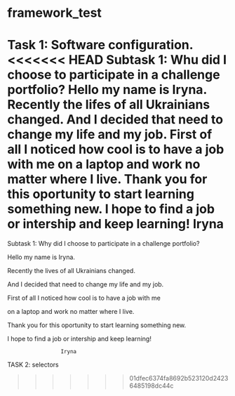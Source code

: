 # framework_test
Task 1: Software configuration.
<<<<<<< HEAD
Subtask 1: Whu did I choose to participate in a challenge portfolio? 
Hello my name is Iryna. 
Recently the lifes of all Ukrainians changed.
And I decided that need to change my life and my job.
First of all I noticed how cool is to have a job with me 
on a laptop and work no matter where I live.
Thank you for this oportunity to start learning something new.
I hope to find a job or intership and keep learning!
                         Iryna
=======

Subtask 1: Why did I choose to participate in a challenge portfolio? 

Hello my name is Iryna. 

Recently the lives of all Ukrainians changed.

And I decided that need to change my life and my job.

First of all I noticed how cool is to have a job with me 

on a laptop and work no matter where I live.

Thank you for this oportunity to start learning something new.

I hope to find a job or intership and keep learning!

                     Iryna

TASK 2: selectors
>>>>>>> 01dfec6374fa8692b523120d24236485198dc44c
